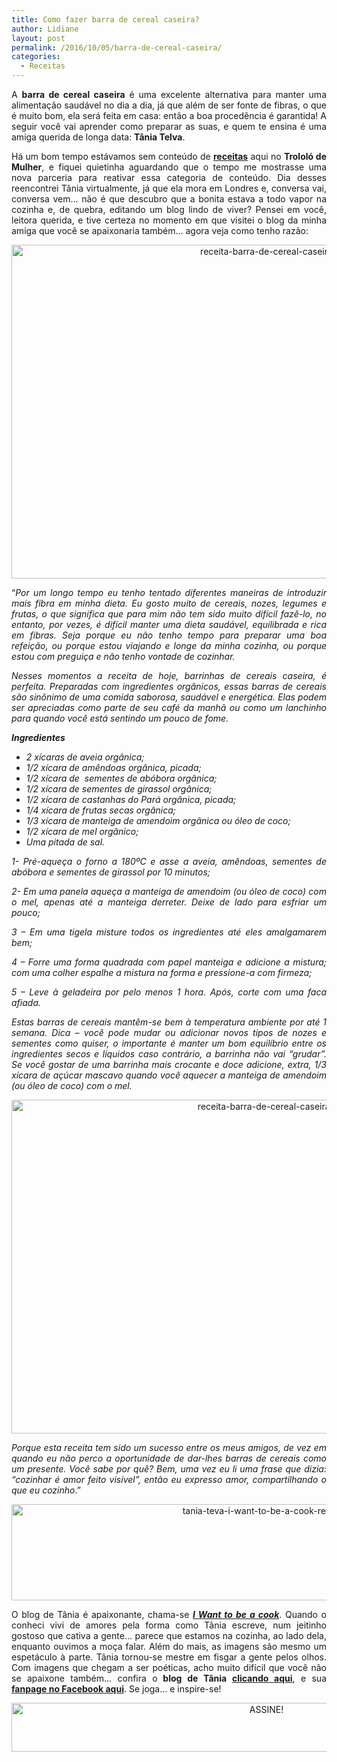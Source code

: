 ```yaml
---
title: Como fazer barra de cereal caseira?
author: Lidiane
layout: post
permalink: /2016/10/05/barra-de-cereal-caseira/
categories:
  - Receitas
---
```

<p align="justify">
  A <strong>barra de cereal caseira</strong> é uma excelente alternativa para manter uma alimentação saudável no dia a dia, já que além de ser fonte de fibras, o que é muito bom, ela será feita em casa: então a boa procedência é garantida! A seguir você vai aprender como preparar as suas, e quem te ensina é uma amiga querida de longa data: <strong>Tânia Telva</strong>.
</p>

<p align="justify">
  Há um bom tempo estávamos sem conteúdo de <strong><a href="http://www.trololodemulher.com.br/category/casa/receitas/" target="_blank" rel="noopener noreferrer">receitas</a></strong> aqui no <strong>Trololó de Mulher</strong>, e fiquei quietinha aguardando que o tempo me mostrasse uma nova parceria para reativar essa categoria de conteúdo. Dia desses reencontrei Tânia virtualmente, já que ela mora em Londres e, conversa vai, conversa vem… não é que descubro que a bonita estava a todo vapor na cozinha e, de quebra, editando um blog lindo de viver? Pensei em você, leitora querida, e tive certeza no momento em que visitei o blog da minha amiga que você se apaixonaria também… agora veja como tenho razão:
</p>

<p align="center">
  <img class="alignnone size-full wp-image-13033" src="https://www.trololodemulher.com.br/2016/10/RECEITA-BARRA-DE-CEREAL-CASEIRA.jpg" alt="receita-barra-de-cereal-caseira" width="800" height="534" />
</p>

<p align="justify">
  “<em>Por um longo tempo eu tenho tentado diferentes maneiras de introduzir mais fibra em minha dieta. Eu gosto muito de cereais, nozes, legumes e frutas, o que significa que para mim não tem sido muito difícil fazê-lo, no entanto, por vezes, é difícil manter uma dieta saudável, equilibrada e rica em fibras. Seja porque eu não tenho tempo para preparar uma boa refeição, ou porque estou viajando e longe da minha cozinha, ou porque estou com preguiça e não tenho vontade de cozinhar.</em>
</p>

<p align="justify">
  <em>Nesses momentos a receita de hoje, barrinhas de cereais caseira, é perfeita. Preparadas com ingredientes orgânicos, essas barras de cereais são sinônimo de uma comida saborosa, saudável e energética. Elas podem ser apreciadas como parte de seu café da manhã ou como um lanchinho para quando você está sentindo um pouco de fome.</em>
</p>

<p align="justify">
  <strong><em>Ingredientes</em></strong>
</p>

  * <div align="justify">
      <em>2 xícaras de aveia orgânica;</em>
    </div>

  * <div align="justify">
      <em>1/2 xícara de amêndoas orgânica, picada;</em>
    </div>

  * <div align="justify">
      <em>1/2 xícara de  sementes de abóbora orgânica;</em>
    </div>

  * <div align="justify">
      <em>1/2 xícara de sementes de girassol orgânica;</em>
    </div>

  * <div align="justify">
      <em>1/2 xícara de castanhas do Pará orgânica, picada; </em>
    </div>

  * <div align="justify">
      <em>1/4 xícara de frutas secas orgânica;</em>
    </div>

  * <div align="justify">
      <em>1/3 xícara de manteiga de amendoim orgânica ou óleo de coco;</em>
    </div>

  * <div align="justify">
      <em>1/2 xícara de mel orgânico;</em>
    </div>

  * <div align="justify">
      <em>Uma pitada de sal.</em>
    </div>

<p align="justify">
  <em>1- Pré-aqueça o forno a 180ºC e asse a aveia, amêndoas, sementes de abóbora e sementes de girassol por 10 minutos;</em>
</p>

<p align="justify">
  <em>2- Em uma panela aqueça a manteiga de amendoim (ou óleo de coco) com o mel, apenas até a manteiga derreter. Deixe de lado para esfriar um pouco;</em>
</p>

<p align="justify">
  <em>3 – Em uma tigela misture todos os ingredientes até eles amalgamarem bem;</em>
</p>

<p align="justify">
  <em>4 – Forre uma forma quadrada com papel manteiga e adicione a mistura; com uma colher espalhe a mistura na forma e pressione-a com firmeza;</em>
</p>

<p align="justify">
  <em>5 – Leve à geladeira por pelo menos 1 hora. Após, corte com uma faca afiada.</em>
</p>

<p align="justify">
  <em>Estas barras de cereais mantêm-se bem à temperatura ambiente por até 1 semana. Dica – você pode mudar ou adicionar novos tipos de nozes e sementes como quiser, o importante é manter um bom equilíbrio entre os ingredientes secos e líquidos caso contrário, a barrinha não vai “grudar”. Se você gostar de uma barrinha mais crocante e doce adicione, extra, 1/3 xícara de açúcar mascavo quando você aquecer a manteiga de amendoim (ou óleo de coco) com o mel.</em>
</p>

<p align="center">
  <img class="alignnone size-full wp-image-13034" src="https://www.trololodemulher.com.br/2016/10/RECEITA-BARRA-DE-CEREAL-CASEIRA2.jpg" alt="receita-barra-de-cereal-caseira2" width="800" height="534" />
</p>

<p align="justify">
  <em>Porque esta receita tem sido um sucesso entre os meus amigos, de vez em quando eu não perco a oportunidade de dar-lhes barras de cereais como um presente. Você sabe por quê? Bem, uma vez eu li uma frase que dizia: “cozinhar é amor feito visível”, então eu expresso amor, compartilhando o que eu cozinho</em>.”
</p>

<p align="center">
  <img class="alignnone size-full wp-image-13037" src="https://www.trololodemulher.com.br/2016/10/TANIA-TEVA-I-WANT-TO-BE-A-COOK-RECEITAS.jpg" alt="tania-teva-i-want-to-be-a-cook-receitas" width="800" height="154" />
</p>

<p align="justify">
  O blog de Tânia é apaixonante, chama-se <strong><em><a href="https://iwanttobeacook.wordpress.com/" target="_blank" rel="noopener noreferrer">I Want to be a cook</a></em></strong>. Quando o conheci vivi de amores pela forma como Tânia escreve, num jeitinho gostoso que cativa a gente… parece que estamos na cozinha, ao lado dela, enquanto ouvimos a moça falar. Além do mais, as imagens são mesmo um espetáculo à parte. Tânia tornou-se mestre em fisgar a gente pelos olhos. Com imagens que chegam a ser poéticas, acho muito difícil que você não se apaixone também… confira o<strong> blog de Tânia </strong><strong><a href="https://iwanttobeacook.wordpress.com/" target="_blank" rel="noopener noreferrer">clicando aqui</a></strong>, e sua <strong><a href="https://www.facebook.com/Iwanttobeacook-818578268272846/" target="_blank" rel="noopener noreferrer">fanpage no Facebook aqui</a></strong>. Se joga… e inspire-se!
</p>

<p align="center">
  <a href="http://feedburner.google.com/fb/a/mailverify?uri=blogBichaFemea&loc=en_US" target="_blank" rel="noopener noreferrer"><img class="alignnone size-full wp-image-10439" src="https://www.trololodemulher.com.br/2014/09/ASSINE.png" alt="ASSINE!" width="800" height="78" /></a>
</p>

<p align="justify">